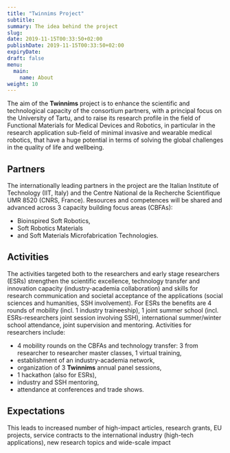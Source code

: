 ```yaml
---
title: "Twinnims Project"
subtitle: 
summary: The idea behind the project
slug:
date: 2019-11-15T00:33:50+02:00
publishDate: 2019-11-15T00:33:50+02:00
expiryDate: 
draft: false
menu: 
  main:
    name: About
weight: 10
---
```


The aim of the **Twinnims** project is to enhance the scientific and technological capacity of the consortium partners, with a principal focus on the University of Tartu, and to raise its research profile in the field of Functional Materials for Medical Devices and Robotics, in particular in the research application sub-field of minimal invasive and wearable medical robotics, that have a huge potential in terms of solving the global challenges in the quality of life and wellbeing. 

## Partners

The internationally leading partners in the project are the Italian Institute of Technology (IIT, Italy) and the Centre National de la Recherche Scientifique UMR 8520 (CNRS, France). Resources and competences will be shared and advanced across 3 capacity building focus areas (CBFAs): 

- Bioinspired Soft Robotics, 
- Soft Robotics Materials 
- and Soft Materials Microfabrication Technologies. 

## Activities

The activities targeted both to the researchers and early stage researchers (ESRs) strengthen the scientific excellence, technology transfer and innovation capacity (industry-academia collaboration) and skills for research communication and societal acceptance of the applications (social sciences and humanities, SSH involvement). For ESRs the benefits are 4 rounds of mobility (incl. 1 industry traineeship), 1 joint summer school (incl. ESRs-researchers joint session involving SSH), international summer/winter school attendance, joint supervision and mentoring. Activities for researchers include: 

- 4 mobility rounds on the CBFAs and technology transfer: 3 from researcher to researcher master classes, 1 virtual training, 
- establishment of an industry-academia network, 
- organization of 3 **Twinnims** annual panel sessions, 
- 1 hackathon (also for ESRs), 
- industry and SSH mentoring, 
- attendance at conferences and trade shows. 

## Expectations

This leads to increased number of high-impact articles, research grants, EU projects, service contracts to the international industry (high-tech applications), new research topics and wide-scale impact
